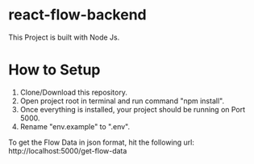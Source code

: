 # react-flow-backend

This Project is built with Node Js.

# How to Setup
1. Clone/Download this repository.
2. Open project root in terminal and run command "npm install".
3. Once everything is installed, your project should be running on Port 5000.
4. Rename "env.example" to ".env".

To get the Flow Data in json format, hit the following url:
http://localhost:5000/get-flow-data
